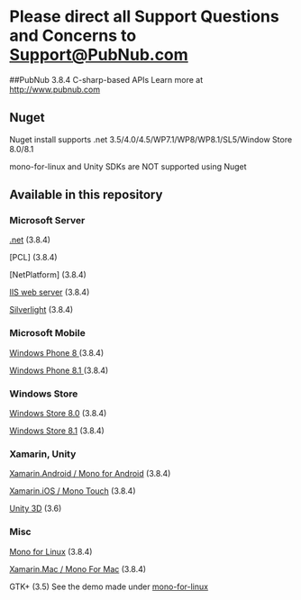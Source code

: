# Please direct all Support Questions and Concerns to Support@PubNub.com

##PubNub 3.8.4 C-sharp-based APIs
Learn more at http://www.pubnub.com

## Nuget
Nuget install supports .net 3.5/4.0/4.5/WP7.1/WP8/WP8.1/SL5/Window Store 8.0/8.1

mono-for-linux and Unity SDKs are NOT supported using Nuget

## Available in this repository

### Microsoft Server

[.net](csharp.net) (3.8.4)

[PCL] (3.8.4)

[NetPlatform] (3.8.4)

[IIS web server](iis) (3.8.4)

[Silverlight](silverlight) (3.8.4)

### Microsoft Mobile
[Windows Phone 8 ](windows-phone-8) (3.8.4)

[Windows Phone 8.1 ](windows-phone-81) (3.8.4)


### Windows Store
[Windows Store 8.0](windows-store/windows8/PubnubWindowsStore) (3.8.4)

[Windows Store 8.1](windows-store/windows81/PubnubWindowsStore) (3.8.4)

### Xamarin, Unity
[Xamarin.Android / Mono for Android](mono-for-android) (3.8.4)

[Xamarin.iOS / Mono Touch](monotouch) (3.8.4)

[Unity 3D](https://github.com/pubnub/unity) (3.6)

### Misc
[Mono for Linux](mono-for-linux/PubNub-Messaging) (3.8.4)

[Xamarin.Mac / Mono For Mac](mono-for-mac) (3.8.4)

GTK+ (3.5)
See the demo made under [mono-for-linux](mono-for-linux/Demo/GTK%2B)


